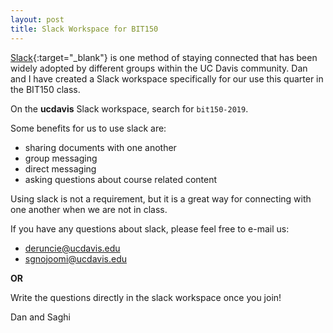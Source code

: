 ```yaml
---
layout: post
title: Slack Workspace for BIT150
---
```

[Slack](https://www.slack.com/features){:target="_blank"} is one method of staying connected that has been widely adopted by different groups within the UC Davis community. Dan and I have created a Slack workspace specifically for our use this quarter in the BIT150 class.

On the **ucdavis** Slack workspace, search for `bit150-2019`.

Some benefits for us to use slack are:

- sharing documents with one another
- group messaging
- direct messaging
- asking questions about course related content

Using slack is not a requirement, but it is a great way for connecting with one another when we are not in class.

If you have any questions about slack, please feel free to e-mail us:

* <deruncie@ucdavis.edu>
* <sgnojoomi@ucdavis.edu>

__OR__

Write the questions directly in the slack workspace once you join!

Dan and Saghi
